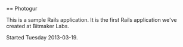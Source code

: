 == Photogur

This is a sample Rails application. It is the first Rails application we've created at Bitmaker Labs.

Started Tuesday 2013-03-19.